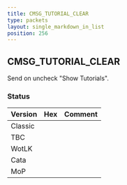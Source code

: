 ```yaml
---
title: CMSG_TUTORIAL_CLEAR
type: packets
layout: single_markdown_in_list
position: 256
---
```


## CMSG_TUTORIAL_CLEAR

Send on uncheck "Show Tutorials".

### Status

Version    | Hex        | Comment
---------- | ---------- | ---------- 
Classic    |            |
TBC        |            |
WotLK      |            |
Cata       |            |
MoP        |            |